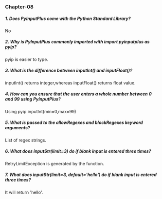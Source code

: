 ### Chapter-08

##### 1. Does PyInputPlus come with the Python Standard Library?
No
##### 2. Why is PyInputPlus commonly imported with import pyinputplus as pyip?
pyip is easier to type.
##### 3. What is the difference between inputInt() and inputFloat()?
inputInt() returns integer,whereas inputFloat() returns float value.
##### 4. How can you ensure that the user enters a whole number between 0 and 99 using PyInputPlus?
Using pyip.inputInt(min=0,max=99)
##### 5. What is passed to the allowRegexes and blockRegexes keyword arguments?
List of regex strings.
##### 6. What does inputStr(limit=3) do if blank input is entered three times?
RetryLimitException is generated by the function.
##### 7. What does inputStr(limit=3, default='hello') do if blank input is entered three times?
It will return 'hello'.
